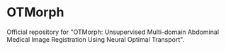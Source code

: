 # OTMorph
Official repository for "OTMorph: Unsupervised Multi-domain Abdominal Medical Image Registration Using Neural Optimal Transport".

